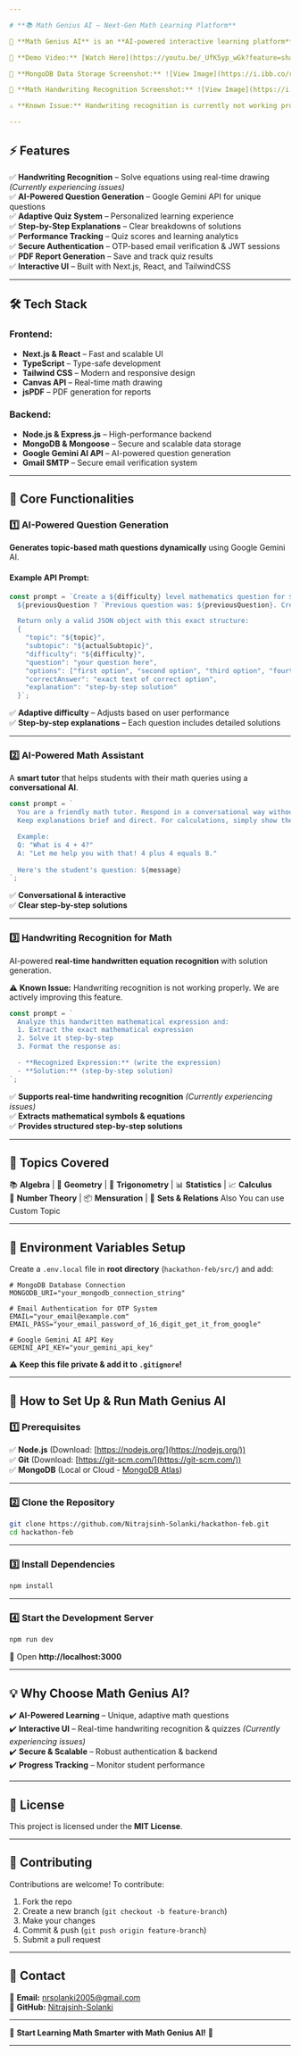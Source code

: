 ```yaml
---

# **📚 Math Genius AI – Next-Gen Math Learning Platform**  

🚀 **Math Genius AI** is an **AI-powered interactive learning platform** that enhances mathematics learning through **handwriting recognition, adaptive quizzes, and AI-generated explanations**.  

🔗 **Demo Video:** [Watch Here](https://youtu.be/_UfK5yp_wGk?feature=shared)  

📸 **MongoDB Data Storage Screenshot:** ![View Image](https://i.ibb.co/r2PXzMRY/Screenshot-148.png)  

📸 **Math Handwriting Recognition Screenshot:** ![View Image](https://i.ibb.co/twvdX97Z/Screenshot-143.png)  

⚠️ **Known Issue:** Handwriting recognition is currently not working properly. I am actively improving this feature.  

---
```


## **⚡ Features**  

✅ **Handwriting Recognition** – Solve equations using real-time drawing *(Currently experiencing issues)*  
✅ **AI-Powered Question Generation** – Google Gemini API for unique questions  
✅ **Adaptive Quiz System** – Personalized learning experience  
✅ **Step-by-Step Explanations** – Clear breakdowns of solutions  
✅ **Performance Tracking** – Quiz scores and learning analytics  
✅ **Secure Authentication** – OTP-based email verification & JWT sessions  
✅ **PDF Report Generation** – Save and track quiz results  
✅ **Interactive UI** – Built with Next.js, React, and TailwindCSS  

---

## **🛠️ Tech Stack**  

### **Frontend:**  
- **Next.js & React** – Fast and scalable UI  
- **TypeScript** – Type-safe development  
- **Tailwind CSS** – Modern and responsive design  
- **Canvas API** – Real-time math drawing  
- **jsPDF** – PDF generation for reports  

### **Backend:**  
- **Node.js & Express.js** – High-performance backend  
- **MongoDB & Mongoose** – Secure and scalable data storage  
- **Google Gemini AI API** – AI-powered question generation  
- **Gmail SMTP** – Secure email verification system  

---

## **📌 Core Functionalities**  

### **1️⃣ AI-Powered Question Generation**  
**Generates topic-based math questions dynamically** using Google Gemini AI.  

#### **Example API Prompt:**  
```js
const prompt = `Create a ${difficulty} level mathematics question for ${topic}, specifically about ${actualSubtopic}.
  ${previousQuestion ? `Previous question was: ${previousQuestion}. Create a different but related question.` : ''}

  Return only a valid JSON object with this exact structure:
  {
    "topic": "${topic}",
    "subtopic": "${actualSubtopic}",
    "difficulty": "${difficulty}",
    "question": "your question here",
    "options": ["first option", "second option", "third option", "fourth option"],
    "correctAnswer": "exact text of correct option",
    "explanation": "step-by-step solution"
  }`;
```

✅ **Adaptive difficulty** – Adjusts based on user performance  
✅ **Step-by-step explanations** – Each question includes detailed solutions  

---

### **2️⃣ AI-Powered Math Assistant**  
A **smart tutor** that helps students with their math queries using a **conversational AI**.  

```js
const prompt = `
  You are a friendly math tutor. Respond in a conversational way without using markdown formatting or bullet points.
  Keep explanations brief and direct. For calculations, simply show the steps in plain text.

  Example:
  Q: "What is 4 + 4?"  
  A: "Let me help you with that! 4 plus 4 equals 8."
  
  Here's the student's question: ${message}
`;
```

✅ **Conversational & interactive**  
✅ **Clear step-by-step solutions**  

---

### **3️⃣ Handwriting Recognition for Math**  
AI-powered **real-time handwritten equation recognition** with solution generation.  

⚠️ **Known Issue:** Handwriting recognition is not working properly. We are actively improving this feature.  

```js
const prompt = `
  Analyze this handwritten mathematical expression and:
  1. Extract the exact mathematical expression
  2. Solve it step-by-step
  3. Format the response as:

  - **Recognized Expression:** (write the expression)
  - **Solution:** (step-by-step solution)
`;
```

✅ **Supports real-time handwriting recognition** *(Currently experiencing issues)*  
✅ **Extracts mathematical symbols & equations**  
✅ **Provides structured step-by-step solutions**  

---

## **📌 Topics Covered**  
📚 **Algebra** | 📏 **Geometry** | 📐 **Trigonometry** | 📊 **Statistics** | 📈 **Calculus**  
🔢 **Number Theory** | 📦 **Mensuration** | 🧩 **Sets & Relations**  Also You can use Custom Topic 

---

## **🔧 Environment Variables Setup**  
Create a `.env.local` file in **root directory** (`hackathon-feb/src/`) and add:  

```plaintext
# MongoDB Database Connection
MONGODB_URI="your_mongodb_connection_string"

# Email Authentication for OTP System
EMAIL="your_email@example.com"
EMAIL_PASS="your_email_password_of_16_digit_get_it_from_google"

# Google Gemini AI API Key
GEMINI_API_KEY="your_gemini_api_key"
```

⚠️ **Keep this file private & add it to `.gitignore`!**  

---

## **🚀 How to Set Up & Run Math Genius AI**  

### **1️⃣ Prerequisites**  
✅ **Node.js** (Download: [https://nodejs.org/](https://nodejs.org/))  
✅ **Git** (Download: [https://git-scm.com/](https://git-scm.com/))  
✅ **MongoDB** (Local or Cloud - [MongoDB Atlas](https://www.mongodb.com/cloud/atlas))  

---

### **2️⃣ Clone the Repository**  
```sh
git clone https://github.com/Nitrajsinh-Solanki/hackathon-feb.git
cd hackathon-feb
```

---

### **3️⃣ Install Dependencies**  
```sh
npm install
```

---

### **4️⃣ Start the Development Server**  
```sh
npm run dev
```
🔗 Open **http://localhost:3000**  

---

## **💡 Why Choose Math Genius AI?**  
✔️ **AI-Powered Learning** – Unique, adaptive math questions  
✔️ **Interactive UI** – Real-time handwriting recognition & quizzes *(Currently experiencing issues)*  
✔️ **Secure & Scalable** – Robust authentication & backend  
✔️ **Progress Tracking** – Monitor student performance  

---

## **📜 License**  
This project is licensed under the **MIT License**.  

---

## **🤝 Contributing**  
Contributions are welcome! To contribute:  
1. Fork the repo  
2. Create a new branch (`git checkout -b feature-branch`)  
3. Make your changes  
4. Commit & push (`git push origin feature-branch`)  
5. Submit a pull request  

---

## **📩 Contact**  
📧 **Email:** [nrsolanki2005@gmail.com](mailto:nrsolanki2005@gmail.com)  
🔗 **GitHub:** [Nitrajsinh-Solanki](https://github.com/Nitrajsinh-Solanki)  

---

🎉 **Start Learning Math Smarter with Math Genius AI!** 🚀  

---
